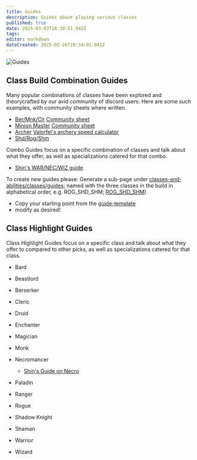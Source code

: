 ```yaml
---
title: Guides
description: Guides about playing various classes
published: true
date: 2025-03-03T18:30:51.942Z
tags: 
editor: markdown
dateCreated: 2025-02-26T19:34:01.941Z
---
```


![Guides](/images/guides.webp)


## Class Build Combination Guides

Many popular combinations of classes have been explored and theorycrafted by our avid community of discord users. Here are some such examples, with community sheets where written.

- [Ber/Mnk/Clr](https://discord.com/channels/1204418766318862356/1326180461973868638) [Community sheet](https://docs.google.com/spreadsheets/d/e/2PACX-1vQZjjDWT7L52mBGZfINOQpPAch4drBaj9NdZW8NJG3Qs5OeB6Ss6J9qzmVScJ4HRos-S_5_Qf-mezAE/pubhtml)
- [Minion Master](https://discord.com/channels/1204418766318862356/1324925788927164458) [Community sheet](https://docs.google.com/spreadsheets/d/1JvRP0JYupPRjlFyMcjl8TqlA896rQ25YyiffeQsudXI/edit?usp=sharing)
- [Archer](https://discord.com/channels/1204418766318862356/1300203842998370364) [Valorfel's archery speed calculator](https://docs.google.com/spreadsheets/d/10631B-uS0ea73vspufD8QOMCtw8xMn1AYM1xZk4mEZ4/edit?usp=sharing)
- [Shd/Rog/Shm](https://discord.com/channels/1204418766318862356/1303234066627297363) 


Combo Guides focus on a specific combination of classes and talk about what they offer, as well as specializations catered for that combo.

- [Shin's WAR/NEC/WIZ guide](shin-war-nec-wiz)

To create new guides please: 
Generate a sub-page under [classes-and-abilities/classes/guides](/classes-and-abilities/classes/guides/); named with the three classes in the build in alphabetical order, e.g. ROG_SHD_SHM; [ROG_SHD_SHM](/classes-and-abilities/classes/guides/ROG_SHD_SHM))
- Copy your starting point from the [guide-template](/classes-and-abilities/classes/guides/guide-template)
- modify as desired!


## Class Highlight Guides

Class Highlight Guides focus on a specific class and talk about what they offer to compared to other picks, as well as specializations catered for that class.

- Bard

- Beastlord

- Berserker

- Cleric

- Druid

- Enchanter

- Magician

- Monk

- Necromancer
    - [Shin's Guide on Necro](shin-necro)

- Paladin

- Ranger

- Rogue

- Shadow Knight

- Shaman

- Warrior

- Wizard

